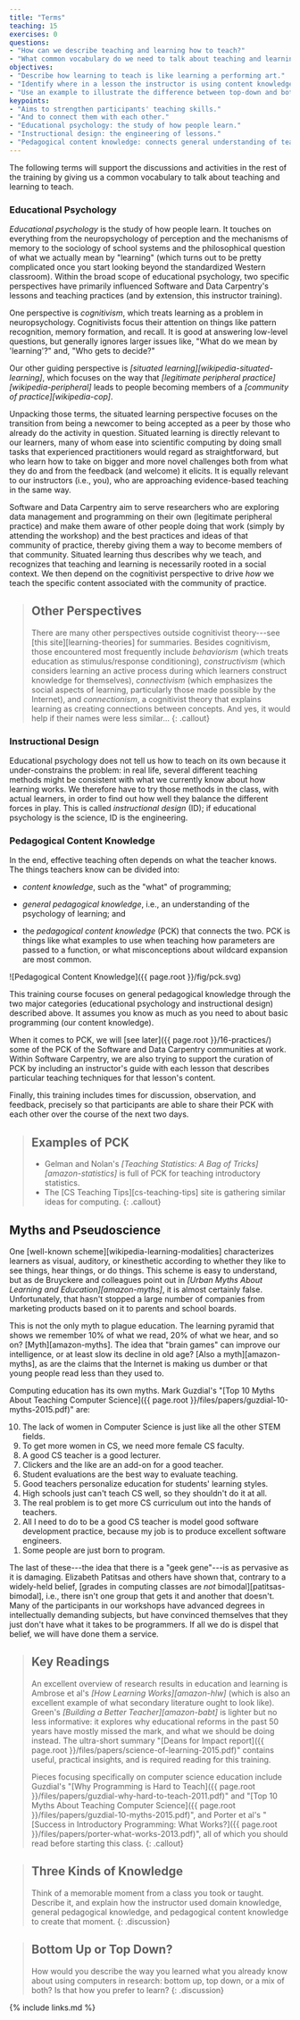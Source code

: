 ```yaml
---
title: "Terms"
teaching: 15
exercises: 0
questions:
- "How can we describe teaching and learning how to teach?"
- "What common vocabulary do we need to talk about teaching and learning?"
objectives:
- "Describe how learning to teach is like learning a performing art."
- "Identify where in a lesson the instructor is using content knowledge, general knowledge, and pedagogical content knowledge."
- "Use an example to illustrate the difference between top-down and bottom-up learning."
keypoints:
- "Aims to strengthen participants' teaching skills."
- "And to connect them with each other."
- "Educational psychology: the study of how people learn."
- "Instructional design: the engineering of lessons."
- "Pedagogical content knowledge: connects general understanding of teaching to domain-specific content."
---
```


The following terms will support the discussions and activities in the rest of the training
by giving us a common vocabulary to talk about teaching and learning to teach.

### Educational Psychology

*Educational psychology* is the study of how people learn.
It touches on everything from the neuropsychology of perception and the mechanisms of memory
to the sociology of school systems
and the philosophical question of what we actually mean by "learning"
(which turns out to be pretty complicated once you start looking beyond the standardized Western classroom).
Within the broad scope of educational psychology,
two specific perspectives have primarily influenced Software and Data Carpentry's lessons and teaching practices
(and by extension, this instructor training).

One perspective is *cognitivism*,
which treats learning as a problem in neuropsychology.
Cognitivists focus their attention on things like pattern recognition,
memory formation, and recall. It is good at answering low-level questions,
but generally ignores larger issues like, "What do we mean by 'learning'?"
and, "Who gets to decide?"

Our other guiding perspective is
*[situated learning][wikipedia-situated-learning]*,
which focuses on the way that
*[legitimate peripheral practice][wikipedia-peripheral]*
leads to people becoming members of
a *[community of practice][wikipedia-cop]*.

Unpacking those terms,
the situated learning perspective focuses on the transition from
being a newcomer to being accepted as a peer by those who already do the activity in question.
Situated learning is directly relevant to our learners,
many of whom ease into scientific computing by doing small tasks
that experienced practitioners would regard as straightforward,
but who learn how to take on bigger and more novel challenges
both from what they do and from the feedback (and welcome) it elicits.
It is equally relevant to our instructors (i.e., you),
who are approaching evidence-based teaching in the same way.

Software and Data Carpentry aim to serve researchers
who are exploring data management and programming on their own (legitimate peripheral practice)
and make them aware of other people doing that work (simply by attending the workshop)
and the best practices and ideas of that community of practice,
thereby giving them a way to become members of that community.
Situated learning thus describes why we teach,
and recognizes that teaching and learning is necessarily rooted in a social context.
We then depend on the cognitivist perspective
to drive *how* we teach the specific content associated with the community of practice.

> ## Other Perspectives
>
> There are many other perspectives outside cognitivist theory---see
> [this site][learning-theories] for summaries.
> Besides cognitivism,
> those encountered most frequently include *behaviorism*
> (which treats education as stimulus/response conditioning),
> *constructivism*
> (which considers learning an active process during which learners construct knowledge for themselves),
> *connectivism*
> (which emphasizes the social aspects of learning, particularly those made possible by the Internet),
> and *connectionism*,
> a cognitivist theory that explains learning as creating connections between concepts.
> And yes,
> it would help if their names were less similar...
{: .callout}

### Instructional Design

Educational psychology does not tell us how to teach on its own
because it under-constrains the problem:
in real life,
several different teaching methods might be consistent with what we currently know about how learning works.
We therefore have to try those methods in the class,
with actual learners,
in order to find out how well they balance the different forces in play.
This is called *instructional design* (ID);
if educational psychology is the science,
ID is the engineering.

### Pedagogical Content Knowledge

In the end, effective teaching often depends on what the teacher knows.
The things teachers know can be divided into:

*   *content knowledge*, such as the "what" of programming;

*   *general pedagogical knowledge*, i.e., an understanding of the
    psychology of learning; and

*   the *pedagogical content knowledge* (PCK) that connects the two.
    PCK is things like what examples to use when teaching how parameters are passed to a function,
    or what misconceptions about wildcard expansion are most common.

![Pedagogical Content Knowledge]({{ page.root }}/fig/pck.svg)

This training course focuses on general pedagogical knowledge
through the two major categories
(educational psychology and instructional design) described above.
It assumes you know as much as you need to about basic programming
(our content knowledge).

When it comes to PCK,
we will [see later]({{ page.root }}/16-practices/)
some of the PCK of the Software and Data Carpentry communities at work.  Within
Software Carpentry, we are also trying to support the curation of PCK by including
an instructor's guide with each lesson that describes particular teaching
techniques for that lesson's content.

Finally, this training includes times for discussion, observation, and feedback,
precisely so that participants are able to share their PCK with each other over
the course of the next two days.

> ## Examples of PCK
>
> *   Gelman and Nolan's *[Teaching Statistics: A Bag of Tricks][amazon-statistics]*
>     is full of PCK for teaching introductory statistics.
> *   The [CS Teaching Tips][cs-teaching-tips] site
>     is gathering similar ideas for computing.
{: .callout}

## Myths and Pseudoscience

One [well-known scheme][wikipedia-learning-modalities]
characterizes learners as visual, auditory, or kinesthetic
according to whether they like to see things, hear things, or do things.
This scheme is easy to understand,
but as de Bruyckere and colleagues point out in *[Urban Myths About Learning and Education][amazon-myths]*,
it is almost certainly false.
Unfortunately,
that hasn't stopped a large number of companies from marketing products based on it
to parents and school boards.

This is not the only myth to plague education.
The learning pyramid that shows we remember 10% of what we read,
20% of what we hear,
and so on?
[Myth][amazon-myths].
The idea that "brain games" can improve our intelligence,
or at least slow its decline in old age?
[Also a myth][amazon-myths],
as are the claims that the Internet is making us dumber
or that young people read less than they used to.

Computing education has its own myths.
Mark Guzdial's "[Top 10 Myths About Teaching Computer Science]({{ page.root }}/files/papers/guzdial-10-myths-2015.pdf)"
are:

<ol>
  <li value="10">The lack of women in Computer Science is just like all the other STEM fields.</li>
  <li value="9">To get more women in CS, we need more female CS faculty.</li>
  <li value="8">A good CS teacher is a good lecturer.</li>
  <li value="7">Clickers and the like are an add-on for a good teacher.</li>
  <li value="6">Student evaluations are the best way to evaluate teaching.</li>
  <li value="5">Good teachers personalize education for students' learning styles.</li>
  <li value="4">High schools just can't teach CS well, so they shouldn't do it at all.</li>
  <li value="3">The real problem is to get more CS curriculum out into the hands of teachers.</li>
  <li value="2">All I need to do to be a good CS teacher is model good software development practice, because my job is to produce excellent software engineers.</li>
  <li value="1">Some people are just born to program.</li>
</ol>

The last of these---the idea that there is a "geek gene"---is as pervasive as it is damaging.
Elizabeth Patitsas and others have shown that,
contrary to a widely-held belief,
[grades in computing classes are *not* bimodal][patitsas-bimodal],
i.e.,
there isn't one group that gets it and another that doesn't.
Many of the participants in our workshops have advanced degrees in intellectually demanding subjects,
but have convinced themselves that they just don't have what it takes to be programmers.
If all we do is dispel that belief,
we will have done them a service.

> ## Key Readings
> An excellent overview of research results in education and learning is
> Ambrose et al's *[How Learning Works][amazon-hlw]*
> (which is also an excellent example of what secondary literature ought to look like).
> Green's *[Building a Better Teacher][amazon-babt]*
> is lighter but no less informative:
> it explores why educational reforms in the past 50 years have mostly missed the mark,
> and what we should be doing instead.
> The ultra-short summary "[Deans for Impact report]({{ page.root }}/files/papers/science-of-learning-2015.pdf)"
> contains useful, practical insights, and is required reading for this training.
>
> Pieces focusing specifically on computer science education include
> Guzdial's "[Why Programming is Hard to Teach]({{ page.root }}/files/papers/guzdial-why-hard-to-teach-2011.pdf)"
> and "[Top 10 Myths About Teaching Computer Science]({{ page.root }}/files/papers/guzdial-10-myths-2015.pdf)",
> and Porter et al's "[Success in Introductory Programming: What Works?]({{ page.root }}/files/papers/porter-what-works-2013.pdf)",
> all of which you should read before starting this class.
{: .callout}

> ## Three Kinds of Knowledge
>
> Think of a memorable moment from a class you took or taught.
> Describe it,
> and explain how the instructor used domain knowledge,
> general pedagogical knowledge,
> and pedagogical content knowledge to create that moment.
{: .discussion}

> ## Bottom Up or Top Down?
>
> How would you describe the way you learned what you already know
> about using computers in research:
> bottom up, top down, or a mix of both?
> Is that how you prefer to learn?
{: .discussion}

{% include links.md %}
